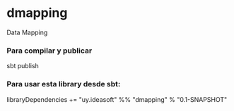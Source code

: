 # dmapping
Data Mapping




### Para compilar y publicar

sbt publish


### Para usar esta library desde sbt:

libraryDependencies += "uy.ideasoft" %% "dmapping" % "0.1-SNAPSHOT"
